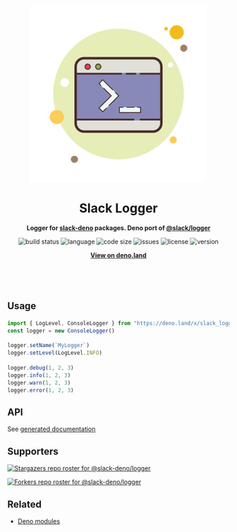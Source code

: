 <div align="center">
    <img src="assets/logo.svg" width="400" height="400" alt="slack_logger illustration">
    <h1>Slack Logger</h1>
    <p>
        <b>Logger for <a href="https://github.com/slack-deno">slack-deno</a> packages. Deno port of <a href="https://www.npmjs.com/package/@slack/logger">@slack/logger</a></b>
    </p>
    <p>
        <img alt="build status" src="https://img.shields.io/github/workflow/status/slack-deno/logger/Deno?label=checks" >
        <img alt="language" src="https://img.shields.io/github/languages/top/slack-deno/logger" >
        <img alt="code size" src="https://img.shields.io/github/languages/code-size/slack-deno/logger">
        <img alt="issues" src="https://img.shields.io/github/issues/slack-deno/logger" >
        <img alt="license" src="https://img.shields.io/github/license/slack-deno/logger">
        <img alt="version" src="https://img.shields.io/github/v/release/slack-deno/logger">
    </p>
    <p>
        <b><a href="https://deno.land/x/slack_logger">View on deno.land</a></b>
    </p>
    <br>
    <br>
    <br>
</div>

## Usage

```ts
import { LogLevel, ConsoleLogger } from "https://deno.land/x/slack_logger@3.0.1/mod.ts"
const logger = new ConsoleLogger()

logger.setName(`MyLogger`)
logger.setLevel(LogLevel.INFO)

logger.debug(1, 2, 3)
logger.info(1, 2, 3)
logger.warn(1, 2, 3)
logger.error(1, 2, 3)
```

## API

See [generated documentation](https://doc.deno.land/https/deno.land/x/slack_logger@3.0.1/mod.ts)

## Supporters

[![Stargazers repo roster for @slack-deno/logger](https://reporoster.com/stars/slack-deno/logger)](https://github.com/slack-deno/logger/stargazers)

[![Forkers repo roster for @slack-deno/logger](https://reporoster.com/forks/slack-deno/logger)](https://github.com/slack-deno/logger/network/members)

## Related

- [Deno modules](https://github.com/KhushrajRathod/DenoModules)
